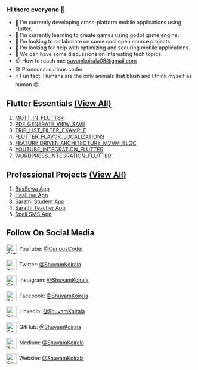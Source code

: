 ### Hi there everyone 👋

- 🔭 I’m currently developing cross-platform mobile applications using Flutter.
- 🌱 I’m currently learning to create games using godot game engine.
- 👯 I’m looking to collaborate on some cool open source projects.
- 🤔 I’m looking for help with optimizing and securing mobile applications.
- 💬 We can have some discussions on interesting tech topics.
- 📫 How to reach me: suvamkoirala08@gmail.com
- 😄 Pronouns: curious coder
- ⚡ Fun fact: Humans are the only animals that blush and I think myself as human 😄.

## Flutter Essentials [(View All)](https://github.com/shuvam-koirala/Flutter-Apps)
1. [MQTT_IN_FLUTTER](https://github.com/shuvam-koirala/MQTT_IN_FLUTTER)
2. [PDF_GENERATE_VIEW_SAVE](https://github.com/shuvam-koirala/PDF_GENERATE_VIEW_SAVE)
3. [TRIP_LIST_FILTER_EXAMPLE](https://github.com/shuvam-koirala/TRIP_LIST_FILTER_EXAMPLE)
4. [FLUTTER_FLAVOR_LOCALIZATIONS](https://github.com/shuvam-koirala/FLUTTER_FLAVOR_LOCALIZATIONS)
5. [FEATURE DRIVEN ARCHITECTURE_MVVM_BLOC](https://github.com/shuvam-koirala/TODO_FDA_MVVM_BLOC)
6. [YOUTUBE_INTEGRATION_FLUTTER](https://github.com/shuvam-koirala/YOUTUBE_INTEGRATION_FLUTTER)
7. [WORDPRESS_INTEGRATION_FLUTTER](https://github.com/shuvam-koirala/WORDPRESS_INTEGRATION_FLUTTER)

## Professional Projects [(View All)](https://github.com/shuvam-koirala/Flutter-Apps)
1. [BusSewa App](https://play.google.com/store/apps/details?id=com.diyalo.bussewa&hl=en)
2. [HealLive App](https://play.google.com/store/apps/details?id=com.spellinnovation.heallive&hl=en&gl=US)
3. [Sarathi Student App](https://play.google.com/store/apps/details?id=com.spellInnovation.sarathi&hl=en&gl=US)
4. [Sarathi Teacher App](https://play.google.com/store/apps/details?id=com.spellInnovation.sarathi_teacher&hl=en&gl=US)
5. [Spell SMS App](https://play.google.com/store/apps/details?id=com.spellInnovation.cpass.sms&hl=en&gl=US)

## Follow On Social Media

[<img align="center" alt="Curious Coder | YouTube" width="28px" src="https://firebasestorage.googleapis.com/v0/b/web-johannesmilke.appspot.com/o/other%2Fsocial%2Fyoutube.png?alt=media" />](https://www.youtube.com/channel/UCxei3a_ocUPux_foujUxYUg?sub_confirmation=1)&ensp;YouTube: [@CuriousCoder](https://www.youtube.com/channel/UCxei3a_ocUPux_foujUxYUg) 

[<img align="center" alt="Shuvam Koirala | Twitter" width="28px" src="https://firebasestorage.googleapis.com/v0/b/web-johannesmilke.appspot.com/o/other%2Fsocial%2Ftwitter.png?alt=media" />](https://twitter.com/intent/follow?original_referer=https%3A%2F%2Fgithub.com%2Fshuvam-koirala&screen_name=koirala_shuvam)&ensp;Twitter: [@ShuvamKoirala](https://twitter.com/intent/follow?original_referer=https%3A%2F%2Fgithub.com%2Fshuvam-koirala&screen_name=koirala_shuvam "Twitter Shuvam Koirala")

[<img align="center" alt="Shuvam Koirala | Instagram" width="28px" src="https://firebasestorage.googleapis.com/v0/b/web-johannesmilke.appspot.com/o/other%2Fsocial%2Finstagram.png?alt=media" />](https://www.instagram.com/shuvu1112)&ensp;Instagram: [@ShuvamKoirala](https://www.instagram.com/shuvu1112 "Instagram Shuvam Koirala")

[<img align="center" alt="Shuvam Koirala | Facebook" width="28px" src="https://firebasestorage.googleapis.com/v0/b/web-johannesmilke.appspot.com/o/other%2Fsocial%2Ffacebook.png?alt=media" />](https://www.facebook.com/shuvu00)&ensp;Facebook: [@ShuvamKoirala](https://www.facebook.com/shuvu00 "Facebook Shuvam Koirala")

[<img align="center" alt="Shuvam Koirala | LinkedIn" width="28px" src="https://firebasestorage.googleapis.com/v0/b/web-johannesmilke.appspot.com/o/other%2Fsocial%2Flinkedin.png?alt=media" />](https://www.linkedin.com/in/shuvam-koirala)&ensp;LinkedIn: [@ShuvamKoirala](https://www.linkedin.com/in/shuvam-koirala "LinkedIn Shuvam Koirala")

[<img align="center" alt="Shuvam Koirala | GitHub" width="28px" src="https://firebasestorage.googleapis.com/v0/b/web-johannesmilke.appspot.com/o/other%2Fsocial%2Fgithub.png?alt=media" />](https://github.com/shuvam-koirala)&ensp;GitHub: [@ShuvamKoirala](https://github.com/shuvam-koirala "GitHub Shuvam Koirala")

[<img align="center" alt="Shuvam Koirala | Medium" width="28px" src="https://firebasestorage.googleapis.com/v0/b/web-johannesmilke.appspot.com/o/other%2Fsocial%2Fmedium.png?alt=media" />](https://medium.com/@suvamkoirala08)&ensp;Medium: [@ShuvamKoirala](https://medium.com/@suvamkoirala08 "Medium Shuvam Koirala")

[<img align="center" alt="Shuvam Koirala | Website" width="28px" src="https://firebasestorage.googleapis.com/v0/b/web-johannesmilke.appspot.com/o/other%2Fsocial%2Fwebsite.png?alt=media" />](https://shuvam-koirala.github.io/portfolio/?i=1)&ensp;Website: [@ShuvamKoirala](https://shuvam-koirala.github.io/portfolio/?i=1 "Website Shuvam Koirala")



